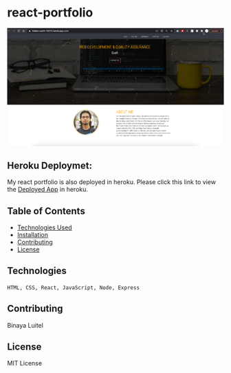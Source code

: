 # react-portfolio

 ![react_portfolio](./src/images/portfolio.png)

## Heroku Deploymet:
My react portfolio is also deployed in heroku. Please click this link to view the  [Deployed App](https://hidden-earth-19570.herokuapp.com/) in heroku.

  ## Table of Contents
  * [Technologies Used](#technologies)
  * [Installation](#installation)
  * [Contributing](#contributing)
  * [License](#license)
  
  ## Technologies
    HTML, CSS, React, JavaScript, Node, Express
    
  ## Contributing
  
  Binaya Luitel
      
  ## License
  
  MIT License
  
